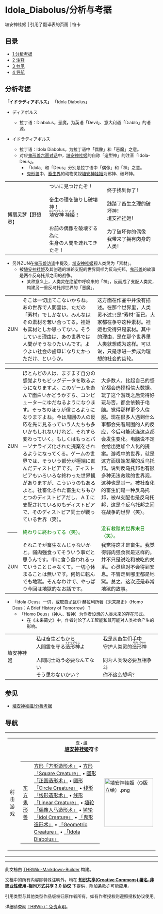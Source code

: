 # Idola_Diabolus/分析与考据

<!-- source html: G:\repos\THBWiki-Markdown-Builder\THBWikiMarkdown\Temp\main\2\26\ns0%3AIdola_Diabolus%2F%E5%88%86%E6%9E%90%E4%B8%8E%E8%80%83%E6%8D%AE.html -->

埴安神袿姬 | 引用了翻译表的页面 | 符卡


## 目录

- [1 分析考据](#分析考据)
- [2 注释](#注释)
- [3 参见](#参见)
- [4 导航](#导航)





## 分析考据
  
 **「イドラディアボルス」**  「Idola Diabolus」
  

- ディアボルス
  - 拉丁语：Diabolus，恶魔，为英语「Devil」、意大利语「Diablo」的语源。

- イドラディアボルス
  - 拉丁语：Idola Diabolus，为拉丁语中「偶像」和「恶魔」之意。
  - 对应[鬼形兽六面对话](./游戏对话-东方鬼形兽-博丽灵梦（狼）.md)中，[埴安神袿姬](./埴安神袿姬.md)的自称「造型神」的注音「Idola-Deus」。
    - 「Idola」和「Deus」分别是拉丁语中「偶像」和「神」之意。
    - [鬼形兽](./东方鬼形兽.md)中，[畜生界](./畜生界.md)的动物灵视[埴安神袿姬](./埴安神袿姬.md)为邪神、破坏神。




<table><tbody><tr class="tt-content" id="Final_Stage-11" data-pos="&#91;&quot;Final Stage&quot;,11&#93;"><td id="博丽灵梦【野狼灵】" class="tt-char" lang="zh"><div class="poem">博丽灵梦【野狼灵】</div></td><td class="tt-ja" lang="ja"><div class="poem">ついに見つけたぞ！<br><br>畜生の理を破りし破壊神！<br><ruby lang="ja"><rb>埴安神</rb><rp> (</rp><rt>はにやすしん</rt><rp>) </rp></ruby> <ruby lang="ja"><rb>袿姫</rb><rp> (</rp><rt>けいき</rt><rp>) </rp></ruby>！<br><br>お前の偶像を破壊する為に<br>生身の人間を連れてきたぞ！</div></td><td class="tt-zh" lang="zh"><div class="poem">终于找到你了！<br><br>践踏了畜生之理的破坏神！<br>埴安神袿姬！<br><br>为了破坏你的偶像<br>我带来了拥有肉身的人类！</div></td></tr></tbody></table>


- 另外ZUN在[鬼形兽访谈](./东方外来韦编-2019_Autumn!-鬼形兽访谈.md)中提及，[埴安神袿姬](./埴安神袿姬.md)视人类灵为「素材」。
  - 被[埴安神袿姬](./埴安神袿姬.md)及其创造的埴轮支配的世界同样为反乌托邦，[鬼形兽](./东方鬼形兽.md)的故事是两个反乌托邦之间的战争。
    - 某种意义上，人类灵在绝望中呼唤来的「神」，反而成了支配人类灵，构建另一重反乌托邦世界的「恶魔」。




<table><tbody><tr class="tt-content" id="=-78" data-pos="&#91;&quot;=&quot;,78&#93;"><td id="ZUN" class="tt-char" lang="zh"><div class="poem">ZUN</div></td><td class="tt-ja" lang="ja"><div class="poem">そこは一切出てこないからね。あの世界で人間霊は、ただの「素材」でしかない。みんなはその素材を奪い合ってる。袿姫も素材としか思ってない。そうしている理由は、あの世界では人間がそうなりたいんです。よりよい社会の歯車になりたかっただけ、というか。</div></td><td class="tt-zh" lang="zh"><div class="poem">这方面在作品中并没有描述。在那个世界里，人类灵不过只是“素材”而已。大家都在争夺这种素材。袿姬也觉得只是素材。其中的理由，是在那个世界里人类就想成为这样。可以说，只是想进一步成为理想的社会的齿轮。</div></td></tr></tbody></table>



<table><tbody><tr class="tt-content" id="=-82" data-pos="&#91;&quot;=&quot;,82&#93;"><td id="ZUN" class="tt-char" lang="zh"><div class="poem">ZUN</div></td><td class="tt-ja" lang="ja"><div class="poem">ほとんどの人は、ますます自分の感覚よりもビッグデータを取るようになりますよ。このゲームを遊んで面白いかどうかすら、コンピューターにゆだねるようになります。そっちのほうが信じるようになりますよね。今は周囲の人の反応を先に見るっていう人たちも多いかもしれないけれど、それすら変わっていく。もしくはもっとパーソナライズ化された提案をされるようになってくる。ゲームの世界では、そういう部分が極端に進んだディストピアです。ディストピアもいろいろな終わった世界観がありますが、こういうのもあるよと。社畜化された畜生たちもひとつのディストピアだし、ＡＩに支配されているのもディストピアで、そのディストピア同士が戦っている世界（笑）。</div></td><td class="tt-zh" lang="zh"><div class="poem">大多数人，比起自己的感官都会选择相信大数据。玩了这个游戏之后觉得好玩与否，都会依赖于电脑。觉得那样更令人信服。现在很多人遇到什么事都会先看周围的人的反应，今后可能就连这点都会发生变化。电脑说不定会给出更加个人化的提案。游戏中的世界，就是这方面极端发展的反乌托邦。说到反乌托邦也有很多种无法救赎的世界观，这种也是其一。被社畜化的畜生们是一种反乌托邦，被AI支配也是反乌托邦，这是个反乌托邦之间在战争的世界（笑）。</div></td></tr><tr class="tt-content" id="=-83" data-pos="&#91;&quot;=&quot;,83&#93;"><td id="——" class="tt-char" lang="zh"><div class="poem">——</div></td><td class="tt-ja" lang="ja"><div class="poem"><span style="color:green;">終わりに終わってる（笑）。</span></div></td><td class="tt-zh" lang="zh"><div class="poem"><span style="color:green;">没有救赎的世界末日（笑）。</span></div></td></tr><tr class="tt-content" id="=-84" data-pos="&#91;&quot;=&quot;,84&#93;"><td id="ZUN" class="tt-char" lang="zh"><div class="poem">ZUN</div></td><td class="tt-ja" lang="ja"><div class="poem">それこそが畜生なんじゃないかと。弱肉強食ってそういう事だと思うんです。単に食う食われるっていうことじゃなくて。一切心休まることは無いです。何処に転んでも地獄。そんなわけで、やっぱり今回は地獄的なお話です。</div></td><td class="tt-zh" lang="zh"><div class="poem">我觉得这才是畜生。我觉得弱肉强食就是这样的。并不只是说吃和被吃的关系。心灵绝对不会得到安息。不管走到哪里都是地狱。总之，这次还是非常地狱的故事。</div></td></tr></tbody></table>


- 「Idola-Deus」一词，或取自尤瓦尔·赫拉利所著《未来简史》（Homo Deus：A Brief History of Tomorrow）？
  - 「Homo Deus」（神人、智神）为作者设想的人类未来的存在形式。
    - 在《未来简史》中，作者讨论了人工智能和其可能对人类社会产生的影响。




<table><tbody><tr class="tt-content" id="Final_Stage-21" data-pos="&#91;&quot;Final Stage&quot;,21&#93;"><td id="埴安神袿姬" class="tt-char" lang="zh"><div class="poem">埴安神袿姬</div></td><td class="tt-ja" lang="ja"><div class="poem">私は畜生どもから<br>人間霊を守る<ruby lang="ja"><rb>造形神</rb><rp> (</rp><rt>イドラデウス</rt><rp>) </rp></ruby>よ<br><br>人間同士戦う必要なんてない<br>そう思わないかい？</div></td><td class="tt-zh" lang="zh"><div class="poem">我是从畜生们手中<br>守护人类灵的<ruby><rb>造形神</rb><rp> (</rp><rt>Idola-Deus</rt><rp>) </rp></ruby><br><br>同为人类没必要互相争斗<br>你不这么想吗？</div></td></tr></tbody></table>




## 参见
- [埴安神袿姬/分析考据](./埴安神袿姬-分析考据.md)


## 导航

<table><tbody><tr><td><table cellspacing="0" class="nowraplinks mw-collapsible mw-collapsed" style="width:100%;;;"><tbody><tr><th style=";" colspan="3" class="navbox-title"><div class="navbar"><div class="noprint plainlinksneverexpand" style="background-color:transparent; padding:0; font-weight:normal; font-size:80%; white-space:nowrap;"><a href="./模板-埴安神袿姬符卡导航.md" title="模板:埴安神袿姬符卡导航"><span style=";;border:none;" title="查看这个模板">查</span></a>&#160;<span style="font-size:80%;">•</span>&#160;<a href="/index.php?title=%E6%A8%A1%E6%9D%BF:%E5%9F%B4%E5%AE%89%E7%A5%9E%E8%A2%BF%E5%A7%AC%E7%AC%A6%E5%8D%A1%E5%AF%BC%E8%88%AA&amp;action=edit"><span style=";;border:none;" title="您可以编辑这个模板。请在储存变更之前先预览">编</span></a></div></div><span><a href="./埴安神袿姬.md" title="埴安神袿姬">埴安神袿姬</a>符卡</span></th></tr><tr><td></td></tr><tr><td class="navbox-group" style=";;">射击游戏</td><td style=";;" class="navbox-list navbox-odd"><div></div><table cellspacing="0" class="nowraplinks navbox-subgroup" style="width:100%;;;;"><tbody><tr><td class="navbox-group" style=";;"><div><a href="./东方鬼形兽.md" title="东方鬼形兽">东方鬼形兽</a></div></td><td style=";;" class="navbox-list navbox-odd"><div><a href="./方形造形术.md" title="方形造形术" unred="">方形「方形造形术」</a> &#8226; <a href="./方形造形术.md" title="方形造形术" unred="">方形「Square Creature」</a> &#8226; <a href="./正圆造形术.md" title="正圆造形术" unred="">圆形「正圆造形术」</a> &#8226; <a href="./正圆造形术.md" title="正圆造形术" unred="">圆形「Circle Creature」</a> &#8226; <a href="./线形造形术.md" title="线形造形术" unred="">线形「线形造形术」</a> &#8226; <a href="./线形造形术.md" title="线形造形术" unred="">线形「Linear Creature」</a> &#8226; <a href="./偶像人马造形术.md" title="偶像人马造形术" unred="">埴轮「偶像人马造形术」</a> &#8226; <a href="./偶像人马造形术.md" title="偶像人马造形术" unred="">埴轮「Idol Creature」</a> &#8226; <a href="./鬼形造形术.md" title="鬼形造形术" unred="">「鬼形造形术」</a> &#8226; <a href="./Geometric_Creature.md" title="Geometric Creature" unred="">「Geometric Creature」</a> &#8226; <a href="./Idola_Diabolus.md" title="Idola Diabolus" unred="">「Idola Diabolus」</a></div></td></tr></tbody></table><div></div></td><td class="navbox-image" style="" rowspan="1"><a href="./文件-埴安神袿姬（Q版立绘）.png.md" class="image"><img alt="埴安神袿姬（Q版立绘）.png" src="https://upload.thwiki.cc/thumb/4/4a/%E5%9F%B4%E5%AE%89%E7%A5%9E%E8%A2%BF%E5%A7%AC%EF%BC%88Q%E7%89%88%E7%AB%8B%E7%BB%98%EF%BC%89.png/160px-%E5%9F%B4%E5%AE%89%E7%A5%9E%E8%A2%BF%E5%A7%AC%EF%BC%88Q%E7%89%88%E7%AB%8B%E7%BB%98%EF%BC%89.png" decoding="async" loading="lazy" width="160" height="160" srcset="https://upload.thwiki.cc/thumb/4/4a/%E5%9F%B4%E5%AE%89%E7%A5%9E%E8%A2%BF%E5%A7%AC%EF%BC%88Q%E7%89%88%E7%AB%8B%E7%BB%98%EF%BC%89.png/240px-%E5%9F%B4%E5%AE%89%E7%A5%9E%E8%A2%BF%E5%A7%AC%EF%BC%88Q%E7%89%88%E7%AB%8B%E7%BB%98%EF%BC%89.png 1.5x, https://upload.thwiki.cc/thumb/4/4a/%E5%9F%B4%E5%AE%89%E7%A5%9E%E8%A2%BF%E5%A7%AC%EF%BC%88Q%E7%89%88%E7%AB%8B%E7%BB%98%EF%BC%89.png/320px-%E5%9F%B4%E5%AE%89%E7%A5%9E%E8%A2%BF%E5%A7%AC%EF%BC%88Q%E7%89%88%E7%AB%8B%E7%BB%98%EF%BC%89.png 2x" data-file-width="500" data-file-height="500"></a></td></tr></tbody></table></td></tr></tbody></table>






---

此文档由 [THBWiki-Markdown-Builder](https://github.com/Delsin-Yu/THBWiki-Markdown-Builder) 构建。

文档中的所有内容除特殊注明外，均在 [**知识共享(Creative Commons) 署名-非商业性使用-相同方式共享 3.0 协议**](https://creativecommons.org/licenses/by-sa/3.0/deed.zh-hans) 下提供，附加条款亦可能应用。

引用类型与其他类型作品版权归原作者所有，如有作者授权则遵照授权协议使用。

详细请查阅 [THBWiki：免责声明](https://thbwiki.cc/THBWiki:%E5%85%8D%E8%B4%A3%E5%A3%B0%E6%98%8E)。

